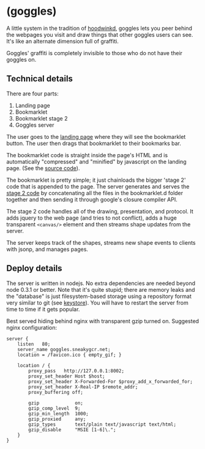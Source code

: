 (goggles)
=========

A little system in the tradition of [hoodwinkd][hoodwinkd], goggles lets you peer
behind the webpages you visit and draw things that other goggles users can see.
It's like an alternate dimension full of graffiti.

Goggles' graffiti is completely invisible to those who do not have their goggles
on.

Technical details
-----------------

There are four parts:

1. Landing page
2. Bookmarklet
3. Bookmarklet stage 2
4. Goggles server

The user goes to the [landing page][sneakygcr] where they will see the
bookmarklet button. The user then drags that bookmarklet to their bookmarks bar.

The bookmarklet code is straight inside the page's HTML and is automatically
"compressed" and "minified" by javascript on the landing page. (See the
[source code][landing source]).

The bookmarklet is pretty simple; it just chainloads the bigger 'stage 2' code
that is appended to the page. The server generates and serves the
[stage 2 code][stage 2 source] by concatenating all the files in the
bookmarklet.d folder together and then sending it through google's closure
compiler API.

The stage 2 code handles all of the drawing, presentation, and protocol. It
adds jquery to the web page (and tries to not conflict), adds a huge transparent
`<canvas/>` element and then streams shape updates from the server.

The server keeps track of the shapes, streams new shape events to clients with
jsonp, and manages pages.

Deploy details
--------------

The server is written in nodejs. No extra dependencies are needed beyond
node 0.3.1 or better. Note that it's quite stupid; there are memory leaks and
the "database" is just filesystem-based storage using a repository format very
similar to git (see [keystore][keystore.js]). You will have to restart the
server from time to time if it gets popular.

Best served hiding behind nginx with transparent gzip turned on. Suggested nginx
configuration:

    server {
        listen   80;
        server_name goggles.sneakygcr.net;
        location = /favicon.ico { empty_gif; }

        location / {
            proxy_pass   http://127.0.0.1:8002;
            proxy_set_header Host $host;
            proxy_set_header X-Forwarded-For $proxy_add_x_forwarded_for;
            proxy_set_header X-Real-IP $remote_addr;
            proxy_buffering off;

            gzip             on;
            gzip_comp_level  9;
            gzip_min_length  1000;
            gzip_proxied     any;
            gzip_types       text/plain text/javascript text/html;
            gzip_disable     "MSIE [1-6]\.";
        }
    }

[hoodwinkd]: http://web.archive.org/web/20080106065546/http://hoodwinkd.hobix.com/
[sneakygcr]: http://goggles.sneakygcr.net
[landing source]: https://github.com/gcr/goggles/blob/master/resources/index.htm
[stage 2 source]: https://github.com/gcr/goggles/tree/master/bookmarklet.d
[keystore.js]: https://github.com/gcr/goggles/blob/master/models/keystore.js
